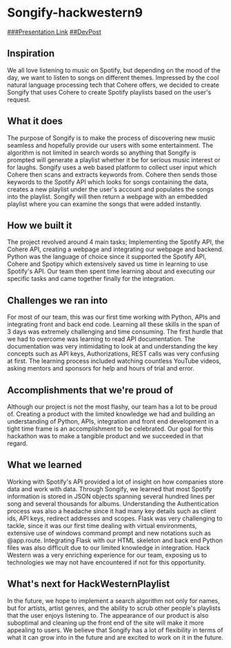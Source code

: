 # Songify-hackwestern9
<a href="https://docs.google.com/presentation/d/1_4Yy5c729_TXS8N55qw7Bi1yjCicuOIpnx2LxYniTlY/edit?usp=sharing">###Presentation Link</a>
<a href="https://devpost.com/software/hackwesternplaylist">##DevPost</a>

## Inspiration
We all love listening to music on Spotify, but depending on the mood of the day, we want to listen to songs on different themes. Impressed by the cool natural language processing tech that Cohere offers, we decided to create Songify that uses Cohere to create Spotify playlists based on the user's request. 

## What it does
The purpose of Songify is to make the process of discovering new music seamless and hopefully provide our users with some entertainment. The algorithm is not limited in search words so anything that Songify is prompted will generate a playlist whether it be for serious music interest or for laughs.
Songify uses a web based platform to collect user input which Cohere then scans and extracts keywords from. Cohere then sends those keywords to the Spotify API which looks for songs containing the data, creates a new playlist under the user's account and populates the songs into the playlist. Songify will then return a webpage with an embedded playlist where you can examine the songs that were added instantly.

## How we built it
The project revolved around 4 main tasks; Implementing the Spotify API, the Cohere API, creating a webpage and integrating our webpage and backend. Python was the language of choice since it supported the Spotify API, Cohere and Spotipy which extensively saved us time in learning to use Spotify's API. Our team then spent time learning about and executing our specific tasks and came together finally for the integration.

## Challenges we ran into
For most of our team, this was our first time working with Python, APIs and integrating front and back end code. Learning all these skills in the span of 3 days was extremely challenging and time consuming. The first hurdle that we had to overcome was learning to read API documentation. The documentation was very intimidating to look at and understanding the key concepts such as API keys, Authorizations, REST calls was very confusing at first. The learning process included watching countless YouTube videos, asking mentors and sponsors for help and hours of trial and error.

## Accomplishments that we're proud of
Although our project is not the most flashy, our team has a lot to be proud of. Creating a product with the limited knowledge we had and building an understanding of Python, APIs, integration and front end development in a tight time frame is an accomplishment to be celebrated. Our goal for this hackathon was to make a tangible product and we succeeded in that regard.

## What we learned
Working with Spotify's API provided a lot of insight on how companies store data and work with data. Through Songify, we learned that most Spotify information is stored in JSON objects spanning several hundred lines per song and several thousands for albums. Understanding the Authentication process was also a headache since it had many key details such as client ids, API keys, redirect addresses and scopes.
Flask was very challenging to tackle, since it was our first time dealing with virtual environments, extensive use of windows command prompt and new notations such as @app.route. Integrating Flask with our HTML skeleton and back end Python files was also difficult due to our limited knowledge in integration.
Hack Western was a very enriching experience for our team, exposing us to technologies we may not have encountered if not for this opportunity.

## What's next for HackWesternPlaylist
In the future, we hope to implement a search algorithm not only for names, but for artists, artist genres, and the ability to scrub other people's playlists that the user enjoys listening to. The appearance of our product is also suboptimal and cleaning up the front end of the site will make it more appealing to users. We believe that Songify has a lot of flexibility in terms of what it can grow into in the future and are excited to work on it in the future.

